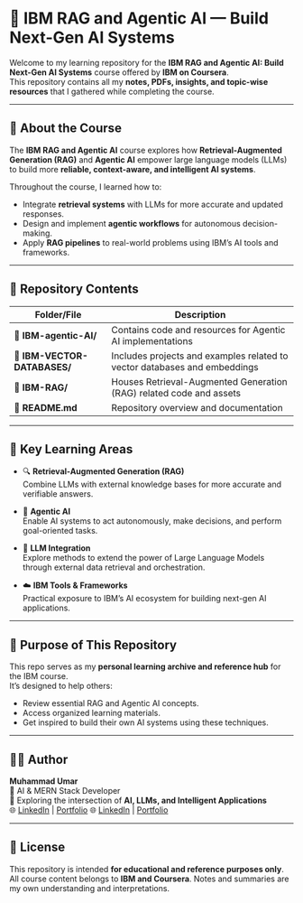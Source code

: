 # 🤖 IBM RAG and Agentic AI — Build Next-Gen AI Systems  

Welcome to my learning repository for the **IBM RAG and Agentic AI: Build Next-Gen AI Systems** course offered by **IBM on Coursera**.  
This repository contains all my **notes, PDFs, insights, and topic-wise resources** that I gathered while completing the course.  

---

## 🧠 About the Course  
The **IBM RAG and Agentic AI** course explores how **Retrieval-Augmented Generation (RAG)** and **Agentic AI** empower large language models (LLMs) to build more **reliable, context-aware, and intelligent AI systems**.  

Throughout the course, I learned how to:
- Integrate **retrieval systems** with LLMs for more accurate and updated responses.  
- Design and implement **agentic workflows** for autonomous decision-making.  
- Apply **RAG pipelines** to real-world problems using IBM’s AI tools and frameworks.  

---

## 📂 Repository Contents  

| Folder/File | Description |
|--------------|-------------|
| 🧠 **IBM-agentic-AI/** | Contains code and resources for Agentic AI implementations |
| 🧩 **IBM-VECTOR-DATABASES/** | Includes projects and examples related to vector databases and embeddings |
| 🤖 **IBM-RAG/** | Houses Retrieval-Augmented Generation (RAG) related code and assets |
| 📘 **README.md** | Repository overview and documentation |


---

## 🚀 Key Learning Areas  

- 🔍 **Retrieval-Augmented Generation (RAG)**  
Combine LLMs with external knowledge bases for more accurate and verifiable answers.  

- 🤖 **Agentic AI**  
Enable AI systems to act autonomously, make decisions, and perform goal-oriented tasks.  

- 🧩 **LLM Integration**  
Explore methods to extend the power of Large Language Models through external data retrieval and orchestration.  

- ☁️ **IBM Tools & Frameworks**  
Practical exposure to IBM’s AI ecosystem for building next-gen AI applications.  

---

## 🧭 Purpose of This Repository  

This repo serves as my **personal learning archive and reference hub** for the IBM course.  
It’s designed to help others:
- Review essential RAG and Agentic AI concepts.  
- Access organized learning materials.  
- Get inspired to build their own AI systems using these techniques.  

---

## 🧑‍💻 Author  

**Muhammad Umar**  
📍 AI & MERN Stack Developer  
💼 Exploring the intersection of **AI, LLMs, and Intelligent Applications**  
🌐 [LinkedIn](#) | [Portfolio](#)
🌐 [LinkedIn](https://www.linkedin.com/in/muhammad-umar-waqar/) | [Portfolio](https://connect-with-umar.vercel.app/)

---

## 📝 License  

This repository is intended **for educational and reference purposes only**.  
All course content belongs to **IBM and Coursera**. Notes and summaries are my own understanding and interpretations.  